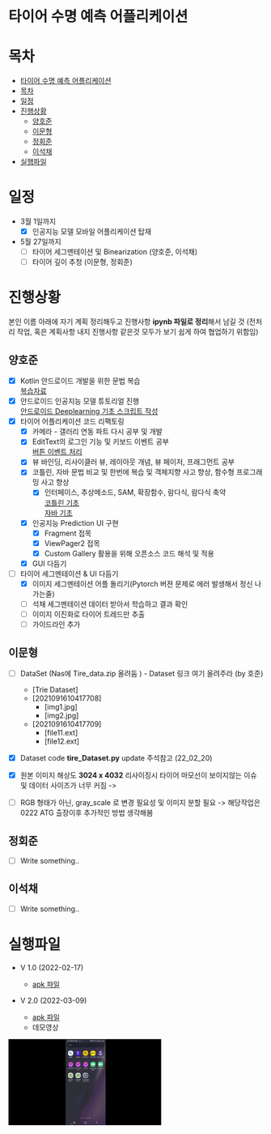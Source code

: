 # 타이어 수명 예측 어플리케이션

# 목차
- [타이어 수명 예측 어플리케이션](#타이어-수명-예측-어플리케이션)
- [목차](#목차)
- [일정](#일정)
- [진행상황](#진행상황)
  - [양호준](#양호준)
  - [이문형](#이문형)
  - [정회준](#정회준)
  - [이석채](#이석채)
- [실행파일](#실행파일)

# 일정
- 3월 1일까지  
  - [x] 인공지능 모델 모바일 어플리케이션 탑재
- 5월 27일까지
  - [ ] 타이어 세그멘테이션 및 Binearization (양호준, 이석채)
  - [ ] 타이어 깊이 추청 (이문형, 정회준)

# 진행상황

본인 이름 아래에 자기 계획 정리해두고 진행사항 **ipynb 파일로 정리**해서 남길 것 (전처리 작업, 혹은 계획사항 내지 진행사항 같은것 모두가 보기 쉽게 하여 협업하기 위함임)

## 양호준
- [x] Kotlin 안드로이드 개발을 위한 문법 복습  
  [복습자료](https://yanghojun.github.io/Kotlin%20%EA%B8%B0%EC%B4%88/)
- [x] 안드로이드 인공지능 모델 튜토리얼 진행  
  [안드로이드 Deeplearning 기초 스크립트 작성](/pytorch2android.ipynb)
- [x] 타이어 어플리케이션 코드 리팩토링
  - [x] 카메라 - 갤러리 연동 파트 다시 공부 및 개발
  - [x] EditText의 로그인 기능 및 키보드 이벤트 공부  
  [버튼 이벤트 처리](https://yanghojun.github.io/%EB%82%B4%EA%B0%80%20%EB%B3%B4%EB%A0%A4%EA%B3%A0%20%EB%A7%8C%EB%93%A0%20%EC%95%88%EB%93%9C%EB%A1%9C%EC%9D%B4%EB%93%9C%20%EA%B8%B0%EC%B4%88%20%EC%B4%9D%EC%A0%95%EB%A6%AC/)
  - [x] 뷰 바인딩, 리사이클러 뷰, 레이아웃 개념, 뷰 페이저, 프래그먼트 공부
  - [x] 코틀린, 자바 문법 비교 및 한번에 복습 및 객체지향 사고 향상, 함수형 프로그래밍 사고 향상
    - [x] 인터페이스, 추상메소드, SAM, 확장함수, 람다식, 람다식 축약  
  [코틀린 기초](https://yanghojun.github.io/Kotlin%20%EA%B8%B0%EC%B4%88/)  
  [자바 기초](https://yanghojun.github.io/categories/Java)  
  - [x] 인공지능 Prediction UI 구현
    - [x] Fragment 접목
    - [x] ViewPager2 접목
    - [x] Custom Gallery 활용을 위해 오픈소스 코드 해석 및 적용
  - [x] GUI 다듬기
- [ ] 타이어 세그멘테이션 & UI 다듬기
  - [x] 이미지 세그멘테이션 어플 돌리기(Pytorch 버젼 문제로 에러 발생해서 정신 나가는줄)
  - [ ] 석채 세그멘테이션 데이터 받아서 학습하고 결과 확인
  - [ ] 이미지 이진화로 타이어 트레드만 추출
  - [ ] 가이드라인 추가

## 이문형
- [ ] DataSet (Nas에 Tire_data.zip 올려둠 )    - Dataset 링크 여기 올려주라 (by 호준)
   * [Trie Dataset]
   * [2021091610417708]
     * [img1.jpg]
     * [img2.jpg]
   * [2021091610417709]
     * [file11.ext]
     * [file12.ext]
- [x] Dataset code **tire_Dataset.py** update 주석참고 (22_02_20)
- [x] 원본 이미지 해상도 __3024 x 4032__ 리사이징시 타이어 마모선이 보이지않는 이슈 및 데이터 사이즈가 너무 커짐 ->
- [ ] RGB 형태가 아닌, gray_scale 로 변경 필요성 및 이미지 분할 필요 -> 해당작업은 0222 ATG 츨장이후 추가적인 방법 생각해봄 
   

## 정회준
- [ ] Write something..

## 이석채
- [ ] Write something..

# 실행파일
- V 1.0 (2022-02-17)
  - [apk 파일](/app/release/app-release.apk)

- V 2.0 (2022-03-09)
  - [apk 파일](/app/build/outputs/apk/debug/app-debug.apk)
  - 데모영상

<img width="60%" src="/videos/Demo.gif">